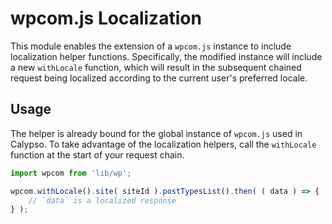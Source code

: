 wpcom.js Localization
=====================

This module enables the extension of a `wpcom.js` instance to include localization helper functions. Specifically, the modified instance will include a new `withLocale` function, which will result in the subsequent chained request being localized according to the current user's preferred locale.

## Usage

The helper is already bound for the global instance of `wpcom.js` used in Calypso. To take advantage of the localization helpers, call the `withLocale` function at the start of your request chain.

```js
import wpcom from 'lib/wp';

wpcom.withLocale().site( siteId ).postTypesList().then( ( data ) => {
	// `data` is a localized response
} );
```
